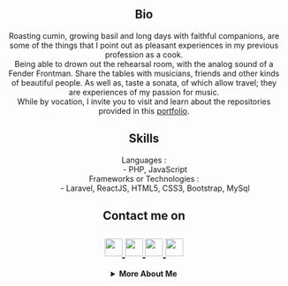 <html>
   <body>
      <h2 align="center">Bio</h2>
      <p align="center">
        Roasting cumin, growing basil and long days with faithful companions, are some of the things that I point out as pleasant experiences in my previous profession as a cook.<br>
         Being able to drown out the rehearsal room, with the analog sound of a Fender Frontman. Share the tables
with musicians, friends and other kinds of beautiful people. As well as, taste a sonata, of which
allow travel; they are experiences of my passion for music.<br>
         While by vocation, I invite you to visit and learn about the repositories provided in this <a href="https://gracious-ramanujan-427a39.netlify.app">portfolio</a>.
      </p>
      <h2 align="center">Skills</h2>
      <dl align="center">
         <dt>Languages :</dt>
         <dd>- PHP, JavaScript</dd>
         <dt>Frameworks or Technologies :</dt>
         <dd>- Laravel, ReactJS, HTML5, CSS3, Bootstrap, MySql
         </dd>
      </dl>
      <h2 align="center">Contact me on</h2>
      <h2 align="center">
         <a href="https://www.linkedin.com/in/mauricio-joaquin-stampella-510680113">
         <img src="https://github.com/gauravghongde/social-icons/blob/master/PNG/Black/LinkedIN_black.png" width="32" height="32"/>
         </a>
         <a href="https://www.instagram.com/mauri_neuronas">
         <img src="https://github.com/gauravghongde/social-icons/blob/master/PNG/Black/Instagram_black.png" width="32" height="32"/>
         </a>
         <a href="mailto:linkinmjs@gmail.com">
         <img src="https://github.com/gauravghongde/social-icons/blob/master/PNG/Black/Gmail_black.png" width="32" height="32"/>
         </a>
         <a href="https://discord.gg/67YD7Tq4yE">
         <img src="https://github.com/gauravghongde/social-icons/blob/master/PNG/Black/Discord_black.png" width="32" height="32"/>
         </a>
      </h2>
      <details align="center">
         <summary><b>More About Me</b><br></summary>
            <div>
               <b>
                  <h3>My Stats</h3>
                  <a href="https://github.com/gauravghongde/github-readme-stats/actions">
                  <img alt="linkinmjs's github stats" src="https://github-readme-stats-gaurav.vercel.app/api?username=linkinmjs&show_icons=true&title_color=4078c0&icon_color=6cc644&text_color=333&bg_color=f5f5f5"/>
                  </a>
               </b>
            </div>
      </details>
   </body>
</html>
